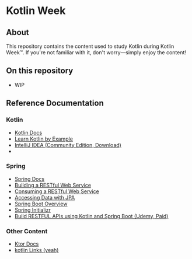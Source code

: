 # Kotlin Week

## About
This repository contains the content used to study Kotlin during Kotlin Week™️. If you're not familiar with it, don't worry—simply enjoy the content!

## On this repository
- WIP

## Reference Documentation

### Kotlin
- [Kotlin Docs](https://kotlinlang.org/docs/home.html)
- [Learn Kotlin by Example](https://play.kotlinlang.org/byExample/overview)
- [IntelliJ IDEA (Community Edition, Download)](https://www.jetbrains.com/idea/download/)
- []()

### Spring
- [Spring Docs](https://docs.spring.io/spring-framework/reference/core.html)
- [Building a RESTful Web Service](https://spring.io/guides/gs/rest-service/)
- [Consuming a RESTful Web Service](https://spring.io/guides/gs/consuming-rest/)
- [Accessing Data with JPA](https://spring.io/guides/gs/accessing-data-jpa/)
- [Spring Boot Overview](https://spring.io/projects/spring-boot#overview)
- [Spring Initializr](https://start.spring.io/)
- [Build RESTFUL APIs using Kotlin and Spring Boot (Udemy, Paid)](https://www.udemy.com/course/build-restful-apis-using-kotlin-and-spring-boot/)

### Other Content
- [Ktor Docs](https://ktor.io/docs/welcome.html)
- [kotlin Links (yeah)](https://kotlin.link/)